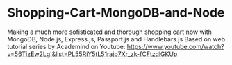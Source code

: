 # Shopping-Cart-MongoDB-and-Node
Making a much more sofisticated and thorough shopping cart now with MongoDB, Node.js, Express.js, Passport.js and Handlebars.js
Based on web tutorial series by Academind on Youtube:
https://www.youtube.com/watch?v=56TizEw2LgI&list=PL55RiY5tL51rajp7Xr_zk-fCFtzdlGKUp
